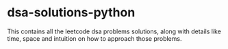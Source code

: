# dsa-solutions-python
This contains all the leetcode dsa problems solutions, along with details like time, space and intuition on how to approach those problems.
